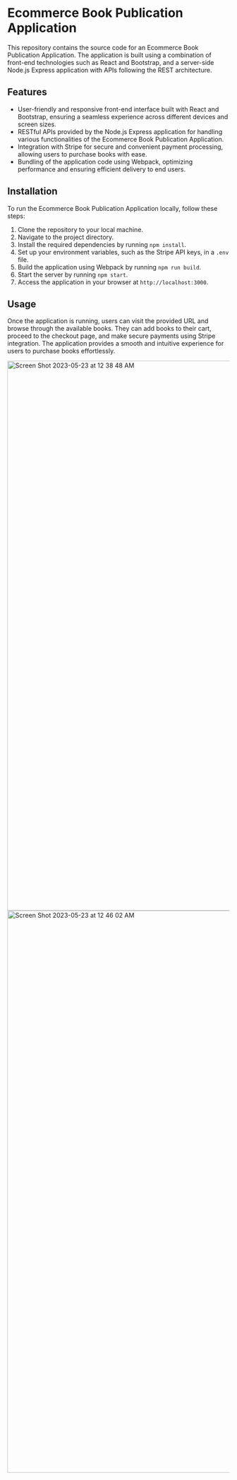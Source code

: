 # Ecommerce Book Publication Application

This repository contains the source code for an Ecommerce Book Publication Application. The application is built using a combination of front-end technologies such as React and Bootstrap, and a server-side Node.js Express application with APIs following the REST architecture.

## Features
- User-friendly and responsive front-end interface built with React and Bootstrap, ensuring a seamless experience across different devices and screen sizes.
- RESTful APIs provided by the Node.js Express application for handling various functionalities of the Ecommerce Book Publication Application.
- Integration with Stripe for secure and convenient payment processing, allowing users to purchase books with ease.
- Bundling of the application code using Webpack, optimizing performance and ensuring efficient delivery to end users.

## Installation
To run the Ecommerce Book Publication Application locally, follow these steps:

1. Clone the repository to your local machine.
2. Navigate to the project directory.
3. Install the required dependencies by running `npm install`.
4. Set up your environment variables, such as the Stripe API keys, in a `.env` file.
5. Build the application using Webpack by running `npm run build`.
6. Start the server by running `npm start`.
7. Access the application in your browser at `http://localhost:3000`.

## Usage
Once the application is running, users can visit the provided URL and browse through the available books. They can add books to their cart, proceed to the checkout page, and make secure payments using Stripe integration. The application provides a smooth and intuitive experience for users to purchase books effortlessly.


<img width="1247" alt="Screen Shot 2023-05-23 at 12 38 48 AM" src="https://github.com/AkshathaHebba/stripeIntegration/assets/25522884/3f387c5a-4674-408f-a92a-0c8d50e5b81b">

<img width="1275" alt="Screen Shot 2023-05-23 at 12 46 02 AM" src="https://github.com/AkshathaHebba/stripeIntegration/assets/25522884/0f86b145-9125-4c9e-9997-64f2de1b1ef3">
